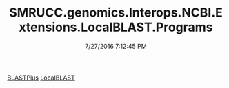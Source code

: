 ﻿---
title: SMRUCC.genomics.Interops.NCBI.Extensions.LocalBLAST.Programs
date: 7/27/2016 7:12:45 PM
---

[BLASTPlus](T-SMRUCC.genomics.Interops.NCBI.Extensions.LocalBLAST.Programs.BLASTPlus.html)
[LocalBLAST](T-SMRUCC.genomics.Interops.NCBI.Extensions.LocalBLAST.Programs.LocalBLAST.html)

